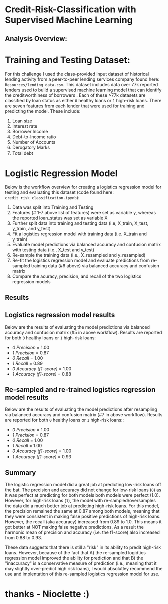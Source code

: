 # Credit-Risk-Classification with Supervised Machine Learning

## Analysis Overview:

# Training and Testing Dataset: 
For this challenge I used the class-provided input dataset of historical lending activity from a peer-to-peer lending services company found here: `Resources/lending_data.csv`. This dataset  includes data over 77k reported lenders used to build a supervised machine learning model that can identify the creditworthiness of borrowers . Each of these >77k datasets are classified by loan status as either `0` healthy loans or `1` high-risk loans. There are seven features from each lender that were used for training and predicting the model. These include: 
1. Loan size
2. Interest rate
3. Borrower Income
4. Debt-to-Income ratio
5. Number of Accounts
6. Derogatory Marks
7. Total debt

# Logistic Regression Model 
Below is the workflow overview for creating a logistics regression model for testing and evaluating this dataset (code found here: `credit_risk_classification.ipynb`):
1. Data was split into Training and Testing 
2. Features (# 1-7 above list of features) were set as variable y, whereas the reported loan_status was set as variable X
3. Further split data into training and testing data (i.e, X_train, X_test, y_train, and y_test)
4. Fit a logistics regression model with training data (i.e. X_train and y_train)
5. Evaluate model predictions via balanced accuracy and confusion matrix with testing data (i.e., X_test and y_test)
6. Re-sample the training data (i.e., X_resampled and y_resampled)
7. Re-fit the logistics regression model and evaluate predictions from re-sampled training data (#6 above) via balanced accuracy and confusion matrix
8. Compare the acuracy, precision, and recall of the two logistics regression models

## Results

## Logistics regression model results
Below are the results of evaluating the model predictions via balanced accuracy and confusion matrix (#5 in above workflow). Results are reported for both `0` healthy loans or `1` high-risk loans:
* *0 Precision* = 1.00
* *1 Precision* = 0.87
* *0 Recall* = 1.00
* *1 Recall* = 0.89
* *0 Accuracy (f1-score)* = 1.00
* *1 Accuracy (f1-score)* =  0.88

## Re-sampled and re-trained logistics regression model results
Below are the results of evaluating the model predictions after resampling via balanced accuracy and confusion matrix (#7 in above workflow). Results are reported for both `0` healthy loans or `1` high-risk loans::
* *0 Precision* = 1.00
* *1 Precision* = 0.87
* *0 Recall* = 1.00
* *1 Recall* = 1.00
* *0 Accuracy (f1-score)* = 1.00
* *1 Accuracy (f1-score)* =  0.93

## Summary
The logistic regression model did a great job at predicting low-risk loans off the bat. The precision and accuracy did not change for low-risk loans (`0`) as it was perfect at predicting for both models both models were perfect (1.0). However, for high-risk loans (`1`), the model with re-sampled/oversamples the data did a much better job at predicting high-risk loans. For this model, the precision remained the same at 0.87 among both models, meaning that they were consistent in making false positive predictions of high-risk loans. However, the recall (aka accuracy) increased from 0.89 to 1.0. This means it got better at NOT making false negative predictions. As a result the harmonic mean of precision and accuracy (i.e. the f1-score) also increased from 0.88 to 0.93.

These data suggests that there is still a "risk" in its ability to predit high-risk loans. However, because of the fact that A) the re-sampled logidtics regression model improved the ability for prediction and that B) the "inaccuracy" is a conservative measure of prediction (i.e., meaning that it may slightly over-predict high risk loans), I would absolutley recommend the use and implentation of this re-sampled logistics regression model for use.


# thanks - Nioclette :)
